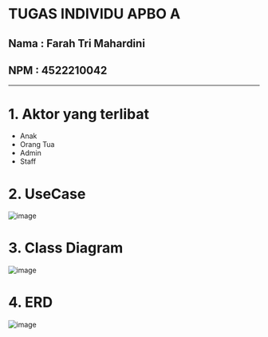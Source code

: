 # TUGAS INDIVIDU APBO A
## Nama : Farah Tri Mahardini
## NPM : 4522210042
---
# 1. Aktor yang terlibat
- Anak
- Orang Tua
- Admin
- Staff
  
# 2. UseCase
![image](https://github.com/farahtrim22/APBO-DAYCARE/blob/main/Use%20Case%20Daycare.png)

# 3. Class Diagram
![image](https://github.com/farahtrim22/APBO-DAYCARE/blob/main/Class%20Diagram%20Daycare.png)

# 4. ERD
![image](https://github.com/farahtrim22/APBO-DAYCARE/blob/main/ERD%20Daycare.png)
